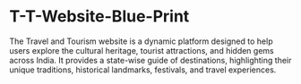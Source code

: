 # T-T-Website-Blue-Print
The Travel and Tourism website is a dynamic platform designed to help users explore the cultural heritage, tourist attractions, and hidden gems across India. It provides a state-wise guide of destinations, highlighting their unique traditions, historical landmarks, festivals, and travel experiences.
